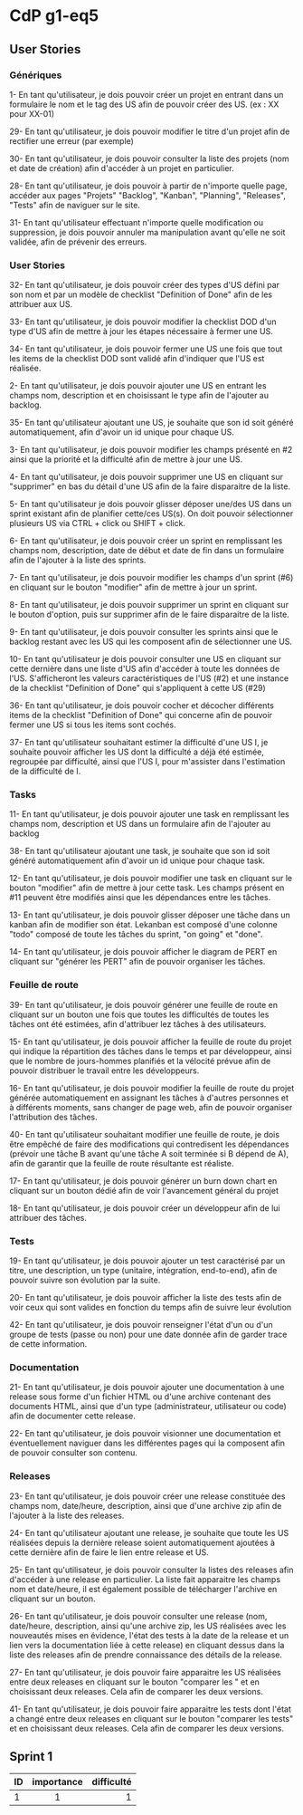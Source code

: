 # CdP g1-eq5

## User Stories

### Génériques

1- En tant qu'utilisateur, je dois pouvoir créer un projet en entrant dans un formulaire le nom et le tag des US afin de pouvoir créer des US. (ex : XX pour XX-01)

29- En tant qu'utilisateur, je dois pouvoir modifier le titre d'un projet afin de rectifier une erreur (par exemple)

30- En tant qu'utilisateur, je dois pouvoir consulter la liste des projets (nom et date de création) afin d'accéder à un projet en particulier.
 
28- En tant qu'utilisateur, je dois pouvoir à partir de n'importe quelle page, accéder aux pages "Projets" "Backlog", "Kanban", "Planning", "Releases", "Tests" afin de naviguer sur le site.

31- En tant qu'utilisateur effectuant n'importe quelle modification ou suppression, je dois pouvoir annuler ma manipulation avant qu'elle ne soit validée, afin de prévenir des erreurs.

### User Stories

32- En tant qu'utilisateur, je dois pouvoir créer des types d'US défini par son nom et par un modèle de checklist "Definition of Done" afin de les attribuer aux US.

33- En tant qu'utilisateur, je dois pouvoir modifier la checklist DOD d'un type d'US afin de mettre à jour les étapes nécessaire à fermer une US.

34- En tant qu'utilisateur, je dois pouvoir fermer une US une fois que tout les items de la checklist DOD sont validé afin d'indiquer que l'US est réalisée.

2- En tant qu'utilisateur, je dois pouvoir ajouter une US en entrant les champs nom, description et en choisissant le type afin de l'ajouter au backlog.

35- En tant qu'utilisateur ajoutant une US, je souhaite que son id soit généré automatiquement, afin d'avoir un id unique pour chaque US.

3- En tant qu'utilisateur, je dois pouvoir modifier les champs présenté en #2 ainsi que la priorité et la difficulté afin de mettre à jour une US.

4- En tant qu'utilisateur, je dois pouvoir supprimer une US en cliquant sur "supprimer" en bas du détail d'une US afin de la faire disparaitre de la liste. 

5- En tant qu'utilisateur je dois pouvoir glisser déposer une/des US dans un sprint existant afin de planifier cette/ces US(s). On doit pouvoir sélectionner plusieurs US via CTRL + click ou SHIFT + click.

6- En tant qu'utilisateur, je dois pouvoir créer un sprint en remplissant les champs nom, description, date de début et date de fin dans un formulaire afin de l'ajouter à la liste des sprints.

7- En tant qu'utilisateur, je dois pouvoir modifier les champs d'un sprint (#6) en cliquant sur le bouton "modifier" afin de mettre à jour un sprint. 

8- En tant qu'utilisateur, je dois pouvoir supprimer un sprint en cliquant sur le bouton d'option, puis sur supprimer afin de le faire disparaitre de la liste. 

9- En tant qu'utilisateur, je dois pouvoir consulter les sprints ainsi que le backlog restant avec les US qui les composent afin de sélectionner une US.

10- En tant qu'utilisateur je dois pouvoir consulter une US en cliquant sur cette dernière dans une liste d'US afin d'accéder à toute les données de l'US. S'afficheront les valeurs caractéristiques de l'US (#2) et une instance de la checklist "Definition of Done" qui s'appliquent à cette US (#29)

36- En tant qu'utilisateur, je dois pouvoir cocher et décocher différents items de la checklist "Definition of Done" qui concerne afin de pouvoir fermer une US si tous les items sont cochés.

37- En tant qu'utilisateur souhaitant estimer la difficulté d'une US I, je souhaite pouvoir afficher les US dont la difficulté a déjà été estimée, regroupée par difficulté, ainsi que l'US I, pour m'assister dans l'estimation de la difficulté de I.


### Tasks

11- En tant qu'utilisateur, je dois pouvoir ajouter une task en remplissant les champs nom, description et US dans un formulaire afin de l'ajouter au backlog

38- En tant qu'utilisateur ajoutant une task, je souhaite que son id soit généré automatiquement afin d'avoir un id unique pour chaque task.

12- En tant qu'utilisateur, je dois pouvoir modifier une task en cliquant sur le bouton "modifier" afin de mettre à jour cette task. Les champs présent en #11 peuvent être modifiés ainsi que les dépendances entre les tâches.

13- En tant qu'utilisateur, je dois pouvoir glisser déposer une tâche dans un kanban afin de modifier son état. Lekanban est composé d'une colonne "todo" composé de toute les tâches du sprint, "on going" et "done".

14- En tant qu'utilisateur, je dois pouvoir afficher le diagram de PERT en cliquant sur "générer les PERT" afin de pouvoir organiser les tâches.

### Feuille de route

39- En tant qu'utilisateur, je dois pouvoir générer une feuille de route en cliquant sur un bouton une fois que toutes les difficultés de toutes les tâches ont été estimées, afin d'attribuer lez tâches à des utilisateurs.

15- En tant qu'utilisateur, je dois pouvoir afficher la feuille de route du projet qui indique la répartition des tâches dans le temps et par développeur, ainsi que le nombre de jours-hommes planifiés et la vélocité prévue afin de pouvoir distribuer le travail entre les développeurs.

16- En tant qu'utilisateur, je dois pouvoir modifier la feuille de route du projet générée automatiquement en assignant les tâches à d'autres personnes et à différents moments, sans changer de page web, afin de pouvoir organiser l'attribution des tâches.

40- En tant qu'utilisateur souhaitant modifier une feuille de route, je dois être empêché de faire des modifications qui contredisent les dépendances (prévoir une tâche B avant qu'une tâche A soit terminée si B dépend de A), afin de garantir que la feuille de route résultante est réaliste.

17- En tant qu'utilisateur, je dois pouvoir générer un burn down chart en cliquant sur un bouton dédié afin de voir l'avancement général du projet

18- En tant qu'utilisateur, je dois pouvoir créer un développeur afin de lui attribuer des tâches.

### Tests

19- En tant qu'utilisateur, je dois pouvoir ajouter un test caractérisé par un titre, une description, un type (unitaire, intégration, end-to-end), afin de pouvoir suivre son évolution par la suite.

20- En tant qu'utilisateur, je dois pouvoir afficher la liste des tests afin de voir ceux qui sont valides en fonction du temps afin de suivre leur évolution

42- En tant qu'utilisateur, je dois pouvoir renseigner l'état d'un ou d'un groupe de tests (passe ou non) pour une date donnée afin de garder trace de cette information.

### Documentation

21- En tant qu'utilisateur, je dois pouvoir ajouter une documentation à une release sous forme d'un fichier HTML ou d'une archive contenant des documents HTML, ainsi que d'un type (administrateur, utilisateur ou code) afin de documenter cette release.

22- En tant qu'utilisateur, je dois pouvoir visionner une documentation et éventuellement naviguer dans les différentes pages qui la composent afin de pouvoir consulter son contenu.

### Releases

23- En tant qu'utilisateur, je dois pouvoir créer une release constituée des champs nom, date/heure, description, ainsi que d'une archive zip afin de l'ajouter à la liste des releases.

24- En tant qu'utilisateur ajoutant une release, je souhaite que toute les US réalisées depuis la dernière release soient automatiquement ajoutées à cette dernière afin de faire le lien entre release et US.

25- En tant qu'utilisateur, je dois pouvoir consulter la listes des releases afin d'accéder à une release en particulier. La liste fait apparaitre les champs nom et date/heure, il est également possible de télécharger l'archive en cliquant sur un bouton.

26- En tant qu'utilisateur, je dois pouvoir consulter une release (nom, date/heure, description, ainsi qu'une archive zip, les US réalisées avec les nouveautés mises en évidence, l'état des tests à la date de la release et un lien vers la documentation liée à cette release) en cliquant dessus dans la liste des releases afin de prendre connaissance des détails de la release.

27- En tant qu'utilisateur, je dois pouvoir faire apparaitre les US réalisées entre deux releases en cliquant sur le bouton "comparer les " et en choisissant deux releases. Cela afin de comparer les deux versions.
 
41- En tant qu'utilisateur, je dois pouvoir faire apparaitre les tests dont l'état a changé entre deux releases en cliquant sur le bouton "comparer les tests" et en choisissant deux releases. Cela afin de comparer les deux versions.

## Sprint 1
| ID    |  importance   |  difficulté   |
|-------|:-------------:|--------------:|
|  1    |       1       |      1        |
